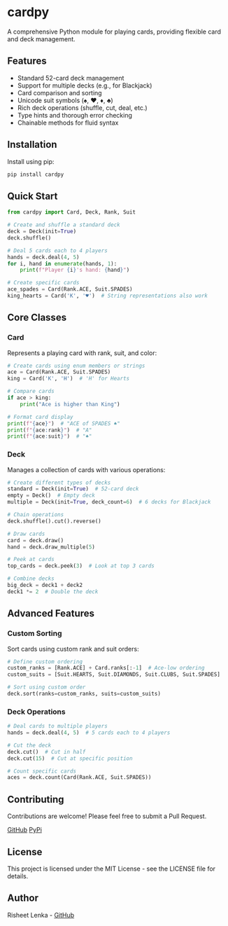 # cardpy

A comprehensive Python module for playing cards, providing flexible card and deck management.

## Features

- Standard 52-card deck management
- Support for multiple decks (e.g., for Blackjack)
- Card comparison and sorting
- Unicode suit symbols (♠, ♥, ♦, ♣)
- Rich deck operations (shuffle, cut, deal, etc.)
- Type hints and thorough error checking
- Chainable methods for fluid syntax

## Installation

Install using pip:

```bash
pip install cardpy
```

## Quick Start

```python
from cardpy import Card, Deck, Rank, Suit

# Create and shuffle a standard deck
deck = Deck(init=True)
deck.shuffle()

# Deal 5 cards each to 4 players
hands = deck.deal(4, 5)
for i, hand in enumerate(hands, 1):
    print(f"Player {i}'s hand: {hand}")

# Create specific cards
ace_spades = Card(Rank.ACE, Suit.SPADES)
king_hearts = Card('K', '♥')  # String representations also work
```

## Core Classes

### Card

Represents a playing card with rank, suit, and color:

```python
# Create cards using enum members or strings
ace = Card(Rank.ACE, Suit.SPADES)
king = Card('K', 'H')  # 'H' for Hearts

# Compare cards
if ace > king:
    print("Ace is higher than King")

# Format card display
print(f"{ace}")  # "ACE of SPADES ♠"
print(f"{ace:rank}")  # "A"
print(f"{ace:suit}")  # "♠"
```

### Deck

Manages a collection of cards with various operations:

```python
# Create different types of decks
standard = Deck(init=True)  # 52-card deck
empty = Deck()  # Empty deck
multiple = Deck(init=True, deck_count=6)  # 6 decks for Blackjack

# Chain operations
deck.shuffle().cut().reverse()

# Draw cards
card = deck.draw()
hand = deck.draw_multiple(5)

# Peek at cards
top_cards = deck.peek(3)  # Look at top 3 cards

# Combine decks
big_deck = deck1 + deck2
deck1 *= 2  # Double the deck
```

## Advanced Features

### Custom Sorting

Sort cards using custom rank and suit orders:

```python
# Define custom ordering
custom_ranks = [Rank.ACE] + Card.ranks[:-1]  # Ace-low ordering
custom_suits = [Suit.HEARTS, Suit.DIAMONDS, Suit.CLUBS, Suit.SPADES]

# Sort using custom order
deck.sort(ranks=custom_ranks, suits=custom_suits)
```

### Deck Operations

```python
# Deal cards to multiple players
hands = deck.deal(4, 5)  # 5 cards each to 4 players

# Cut the deck
deck.cut()  # Cut in half
deck.cut(15)  # Cut at specific position

# Count specific cards
aces = deck.count(Card(Rank.ACE, Suit.SPADES))
```

## Contributing

Contributions are welcome! Please feel free to submit a Pull Request.

[GitHub](https://github.com/aAa1928/cardpy)
[PyPi](https://pypi.org/project/cardpy/)

## License

This project is licensed under the MIT License - see the LICENSE file for details.

## Author

Risheet Lenka - [GitHub](https://github.com/aAa1928)
